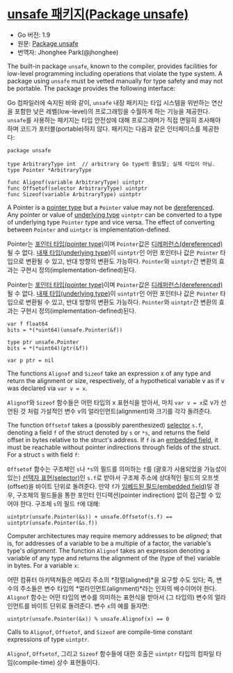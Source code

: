 # [unsafe 패키지(Package unsafe)](#package-unsafe)

* Go 버전: 1.9
* 원문: [Package unsafe](https://golang.org/ref/spec#Package_unsafe)
* 번역자: Jhonghee Park(@jhonghee)

The built-in package `unsafe`, known to the compiler, provides facilities for low-level programming including operations that violate the type system. A package using `unsafe` must be vetted manually for type safety and may not be portable. The package provides the following interface:

Go 컴파일러에 숙지된 바와 같이, `unsafe` 내장 패키지는 타입 시스템을 위반하는 연산을 포함한 낮은 레벨(low-level)의 프로그래밍을 수월하게 하는 기능을 제공한다. `unsafe`를 사용하는 패키지는 타입 안전성에 대해 프로그래머가 직접 면밀히 조사해야 하며 코드가 포터블(portable)하지 않다. 패키지는 다음과 같은 인터페이스를 제공한다:

```
package unsafe

type ArbitraryType int  // arbitrary Go type의 줄임말; 실제 타입이 아님.
type Pointer *ArbitraryType

func Alignof(variable ArbitraryType) uintptr
func Offsetof(selector ArbitraryType) uintptr
func Sizeof(variable ArbitraryType) uintptr
```

A Pointer is a [pointer type](/Types/pointer_types.html) but a `Pointer` value may not be [dereferenced](/Expressions/address_operators.html). Any pointer or value of [underlying type](/Types/) `uintptr` can be converted to a type of underlying type `Pointer` type and vice versa. The effect of converting between `Pointer` and `uintptr` is implementation-defined.

Pointer는 [포인터 타입(pointer type)](/Types/pointer_types.html)이며 `Pointer`값은 [디레퍼런스(dereferenced)](/Expressions/address_operators.html)될 수 없다. [내재 타입(underlying type)](/Types/)이 `uintptr`인 어떤 포인터나 값은 `Pointer` 타입으로 변환될 수 있고, 반대 방향의 변환도 가능하다. `Pointer`와 `uintptr`간 변환의 효과는 구현시 정의(implementation-defined)된다.

Pointer는 [포인터 타입(pointer type)](/Types/pointer_types.html)이며 `Pointer`값은 [디레퍼런스(dereferenced)](/Expressions/address_operators.html)될 수 없다. [내재 타입(underlying type)](/Types/)이 `uintptr`인 어떤 포인터나 값은 `Pointer` 타입으로 변환될 수 있고, 반대 방향의 변환도 가능하다. `Pointer`와 `uintptr`간 변환의 효과는 구현시 정의(implementation-defined)된다.

```
var f float64
bits = *(*uint64)(unsafe.Pointer(&f))

type ptr unsafe.Pointer
bits = *(*uint64)(ptr(&f))

var p ptr = nil
```

The functions `Alignof` and `Sizeof` take an expression x of any type and return the alignment or size, respectively, of a hypothetical variable v as if v was declared via `var v = x`.

`Alignof`와 `Sizeof` 함수들은 어떤 타입의 x 표현식을 받아서, 마치 `var v = x`로 v가 선언된 것 처럼 가설적인 변수 v의 얼라인먼트(alignment)와 크기를 각각 돌려준다.

The function `Offsetof` takes a (possibly parenthesized) [selector](/Expressions/selectors.html) `s.f`, denoting a field `f` of the struct denoted by `s` or `*s`, and returns the field offset in bytes relative to the struct's address. If `f` is an [embedded field](/Types/struct_types.html), it must be reachable without pointer indirections through fields of the struct. For a struct `s` with field `f`:

`Offsetof` 함수는 구조체인 `s`나 `*s`의 필드를 의미하는 `f`를 (괄호가 사용되었을 가능성이 있는) [선택자 표현(selector)](/Expressions/selectors.html)인 `s.f`로 받아서 구조체 주소에 상대적인 필드의 오프셋(offset)을 바이트 단위로 돌려준다. 만약 `f`가 [임베드된 필드(embedded field)](/Types/struct_types.html)일 경우, 구조체의 필드들을 통한 포인터 인디렉션(pointer indirection) 없이 접근할 수 있어야 한다. 구조체 `s`의 필드 `f`에 대해:

```
uintptr(unsafe.Pointer(&s)) + unsafe.Offsetof(s.f) == uintptr(unsafe.Pointer(&s.f))
```

Computer architectures may require memory addresses to be *aligned*; that is, for addresses of a variable to be a multiple of a factor, the variable's type's *alignment*. The function `Alignof` takes an expression denoting a variable of any type and returns the alignment of the (type of the) variable in bytes. For a variable `x`:

어떤 컴퓨터 아키텍쳐들은 메모리 주소의 *정렬(aligned)*을 요구할 수도 있다; 즉, 변수의 주소들은 변수 타입의 *얼라인먼트(alignment)*라는 인자의 배수이어야 한다. `Alignof` 함수는 어떤 타입의 변수를 의미하는 표현식을 받아서 (그 타입의) 변수의 얼라인먼트를 바이트 단위로 돌려준다. 변수 `x`의 예를 들자면:


```
uintptr(unsafe.Pointer(&x)) % unsafe.Alignof(x) == 0
```

Calls to `Alignof`, `Offsetof`, and `Sizeof` are compile-time constant expressions of type `uintptr`.

`Alignof`, `Offsetof`, 그리고 `Sizeof` 함수들에 대한 호출은 `uintptr` 타입의 컴파일 타임(compile-time) 상수 표현들이다.